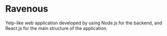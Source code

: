 # Ravenous
Yelp-like web application developed by using Node.js for the backend, and React.js for the main structure of the application.

